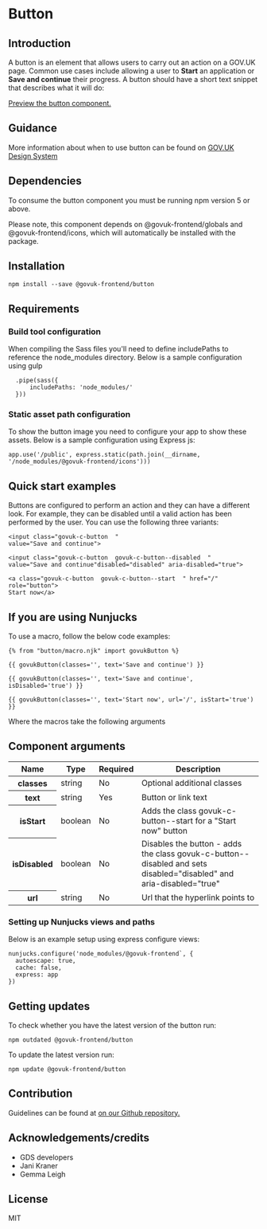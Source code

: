 # Button

## Introduction

A button is an element that allows users to carry out an action on a GOV.UK page. Common use cases include allowing a user to **Start** an application or **Save and continue** their progress. A button should have a short text snippet that describes what it will do:

[Preview the button component.](http://govuk-frontend-review.herokuapp.com/components/button/preview)

## Guidance

More information about when to use button can be found on [GOV.UK Design System](http://www.linktodesignsystem.com/button "Link to read guidance on the use of button on Gov.uk Design system website")

## Dependencies

To consume the button component you must be running npm version 5 or above.

Please note, this component depends on @govuk-frontend/globals and @govuk-frontend/icons, which will automatically be installed with the package.

## Installation

    npm install --save @govuk-frontend/button

## Requirements

### Build tool configuration

When compiling the Sass files you'll need to define includePaths to reference the node_modules directory. Below is a sample configuration using gulp

      .pipe(sass({
          includePaths: 'node_modules/'
      }))

### Static asset path configuration

To show the button image you need to configure your app to show these assets. Below is a sample configuration using Express js:

    app.use('/public', express.static(path.join(__dirname, '/node_modules/@govuk-frontend/icons')))

## Quick start examples

Buttons are configured to perform an action and they can have a different look. For example, they can be disabled until a valid action has been performed by the user. You can use the following three variants:

    <input class="govuk-c-button  "
    value="Save and continue">

    <input class="govuk-c-button  govuk-c-button--disabled  "
    value="Save and continue"disabled="disabled" aria-disabled="true">

    <a class="govuk-c-button  govuk-c-button--start  " href="/" role="button">
    Start now</a>

## If you are using Nunjucks

To use a macro, follow the below code examples:

    {% from "button/macro.njk" import govukButton %}

    {{ govukButton(classes='', text='Save and continue') }}

    {{ govukButton(classes='', text='Save and continue', isDisabled='true') }}

    {{ govukButton(classes='', text='Start now', url='/', isStart='true') }}

Where the macros take the following arguments

## Component arguments

<div>

<table class="govuk-c-table ">

<thead class="govuk-c-table__head">

<tr class="govuk-c-table__row">

<th class="govuk-c-table__header " scope="col">Name</th>

<th class="govuk-c-table__header " scope="col">Type</th>

<th class="govuk-c-table__header " scope="col">Required</th>

<th class="govuk-c-table__header " scope="col">Description</th>

</tr>

</thead>

<tbody class="govuk-c-table__body">

<tr class="govuk-c-table__row">

<th class="govuk-c-table__header" scope="row">classes</th>

<td class="govuk-c-table__cell ">string</td>

<td class="govuk-c-table__cell ">No</td>

<td class="govuk-c-table__cell ">Optional additional classes</td>

</tr>

<tr class="govuk-c-table__row">

<th class="govuk-c-table__header" scope="row">text</th>

<td class="govuk-c-table__cell ">string</td>

<td class="govuk-c-table__cell ">Yes</td>

<td class="govuk-c-table__cell ">Button or link text</td>

</tr>

<tr class="govuk-c-table__row">

<th class="govuk-c-table__header" scope="row">isStart</th>

<td class="govuk-c-table__cell ">boolean</td>

<td class="govuk-c-table__cell ">No</td>

<td class="govuk-c-table__cell ">Adds the class govuk-c-button--start for a "Start now" button</td>

</tr>

<tr class="govuk-c-table__row">

<th class="govuk-c-table__header" scope="row">isDisabled</th>

<td class="govuk-c-table__cell ">boolean</td>

<td class="govuk-c-table__cell ">No</td>

<td class="govuk-c-table__cell ">Disables the button - adds the class govuk-c-button--disabled and sets disabled="disabled" and aria-disabled="true"</td>

</tr>

<tr class="govuk-c-table__row">

<th class="govuk-c-table__header" scope="row">url</th>

<td class="govuk-c-table__cell ">string</td>

<td class="govuk-c-table__cell ">No</td>

<td class="govuk-c-table__cell ">Url that the hyperlink points to</td>

</tr>

</tbody>

</table>

</div>

### Setting up Nunjucks views and paths

Below is an example setup using express configure views:

    nunjucks.configure('node_modules/@govuk-frontend`, {
      autoescape: true,
      cache: false,
      express: app
    })

## Getting updates

To check whether you have the latest version of the button run:

    npm outdated @govuk-frontend/button

To update the latest version run:

    npm update @govuk-frontend/button

## Contribution

Guidelines can be found at [on our Github repository.](https://github.com/alphagov/govuk-frontend/blob/master/CONTRIBUTING.md "link to contributing guidelines on our github repository")

## Acknowledgements/credits

*   GDS developers
*   Jani Kraner
*   Gemma Leigh

## License

MIT